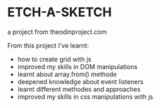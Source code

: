 # ETCH-A-SKETCH
a project from theodinproject.com

From this project I've learnt:
- how to create grid with js
- improved my skills in DOM manipulations
- learnt about array.from() methode
- deepened knowledge about event listeners
- learnt different methodes and approaches
- improved my skills in css manipulations with js